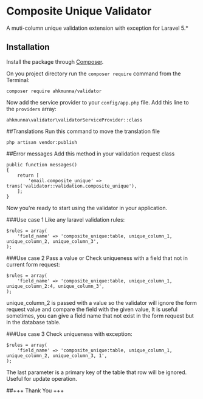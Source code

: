 # Composite Unique Validator
A muti-column unique validation extension with exception for Laravel 5.*


## Installation
Install the package through [Composer](http://getcomposer.org/).

On you project directory run the `composer require` command from the Terminal:

    composer require ahkmunna/validator

Now add the service provider to your `config/app.php` file.
Add this line to the `providers` array:

    ahkmunna\validator\validatorServiceProvider::class


##Translations
Run this command to move the translation file

    php artisan vendor:publish


##Error messages
Add this method in your validation request class

    public function messages()
    {
        return [
            'email.composite_unique' => trans('validator::validation.composite_unique'),
        ];
    }

Now you're ready to start using the validator in your application.


###Use case 1
Like any laravel validation rules:

    $rules = array(
        'field_name' => 'composite_unique:table, unique_column_1, unique_column_2, unique_column_3',
    );


###Use case 2
Pass a value or Check uniqueness with a field that not in current form request:

    $rules = array(
        'field_name' => 'composite_unique:table, unique_column_1, unique_column_2:4, unique_column_3',
    );

unique_column_2 is passed with a value so the validator will ignore the form request value and compare the field with the given value, It is useful sometimes, you can give a field name that not exist in the form request but in the database table.


###Use case 3
Check uniqueness with exception:

    $rules = array(
        'field_name' => 'composite_unique:table, unique_column_1, unique_column_2, unique_column_3, 1',
    );

The last parameter is a primary key of the table that row will be ignored. Useful for update operation.

##+++ Thank You +++

